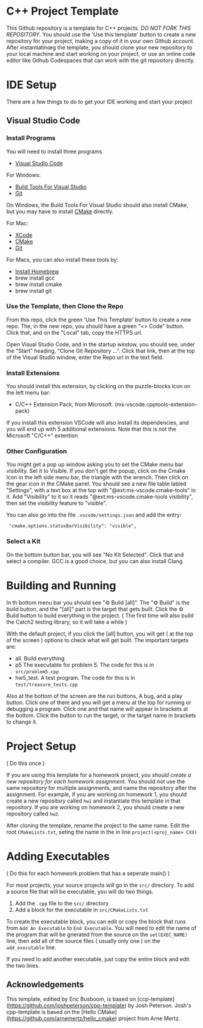 # C++ Project Template

This Github repository is a template for C++ projects. *DO NOT FORK THIS
REPOSITORY*. You should use the 'Use this template' button to create a new
repository for your project, making a copy of it in your own Github account.
After instantiatinœg the template, you should clone your new repository to your
local machine and start working on your project, or use an online code editor 
like Github Codespaces that can work with the git repository directly. 


# IDE Setup

There are a few things to do to get your IDE working and start your project 


## Visual Studio Code

### Install Programs

You will need to install three programs

* [Visual Studio Code](https://code.visualstudio.com/download)

For Windows:
* [Build Tools For Visual Studio](https://visualstudio.microsoft.com/downloads/#build-tools-for-visual-studio-2022) 
* [Git](https://git-scm.com/downloads)

On Windows, the Build Tools For Visual Studio should also install CMake, but you may have
 to install [CMake](https://cmake.org/download/) directly.


For Mac:
* [XCode](https://developer.apple.com/support/xcode/)
* [CMake](https://cmake.org/download/)
* [Git](https://git-scm.com/downloads)

For Macs, you can also install these tools by:

* [Install Homebrew](https://docs.brew.sh/Installation)
* brew install gcc
* brew install cmake
* brew install git


### Use the Template, then Clone the Repo

From this repo, click the green 'Use This Template' button to create a new repo. 
The, in the new repo, you should have a green "<> Code" button. Click that, and
on the "Local" tab, copy the HTTPS url. 

Open Visual Studio Code, and in the startup window, you should see, under the
"Start" heading, "Clone Git Repository ...". Click that link, then at the top 
of the Visual Studio window, enter the Repo url in the text field. 

### Install Extensions

You should install this extension, by clicking on the puzzle-blocks icon on the left menu bar:

* C/C++ Extension Pack, from Microsoft. (ms-vscode.cpptools-extension-pack)

If you install this extension VSCode will also install its dependencies, and
you will end up with 5 additional extensions. Note that this is not the
Microsoft "C/C++" extention

### Other Configuration

You might get a pop up window asking you to set the CMake menu bar visibility. Set it 
to Visible.  If you don't get the popup, click on the Cmake Icon in the left side 
menu bar, the triangle with the wrench. Then click on the gear icon in the CMake panel. 
You should see a new file table labled "Settings", with a text box at the top with 
"@ext:ms-vscode.cmake-tools" in it. Add "Visibility" to it so it reads 
"@ext:ms-vscode.cmake-tools visibility", then set the visibility feature to "visible". 

You can also go into the file `.vscode/settings.json` and add the entry:

     "cmake.options.statusBarVisibility": "visible",

### Select a Kit

On the bottom button bar, you will see "No Kit Selected". Click that and select
a compiler. GCC is a good choice, but you can also install Clang



# Building and Running


In th bottom menu bar you should see "⚙ Build [all]". The "⚙ Build" is the build
button, and the "[all]" part is the target that gets built. Click the ⚙ Build
button to build everything in the project. ( The first time will also build the
Catch2 testing library, so it will take a while ) 

With the default project, if you click the [all] button, you will get ( at the
top of the screen ) options to check what will get built. The important targets
are: 

* all. Build everything
* p5 The executable for problem 5. The code for this is in `src/problem5.cpp`
* hw5_test. A test program. The code for this is in `test/treasure_tests.cpp`


Also at the bottom of the screen are the run buttons, A bug, and a play button.
Click one of them and you will get a menu at the top for running or debugging a
program. Click one and that name will appear in brackets at the bottom. Click
the button to run the target, or the target name in brackets to change it. 

# Project Setup 

( Do this once ) 

If you are using this template for a homework project, *you should create a new
repository for each homework assignment.* You should not use the same
repository for multiple assignments, and name the repository after the
assignment. For example, if you are working on homework 1, you should create a
new repository called `hw1` and instantiate this template in that repository.
If you are working on homework 2, you should create a new repository called
`hw2`.

After cloning the template, rename the project to the same name. Edit the root
`CMakeLists.txt`, seting the name in the in line ``project(<proj_name> CXX)``

# Adding Executables 

( Do this for each homework problem that has a seperate main() )

For most projects, your source projects will go in the ``src/`` directory. To
add a source file that will be executable, you will do two things. 

1. Add the ``.cpp`` file to the ``src/`` directory
2. Add a block for the executable in ``src/CMakeLists.txt``

To create the executable block, you can edit or copy the block that runs from
``Add An Executable`` to ``End Executable``. You will need to edit the name of
the program that will be gnerated from the source on the ``set(EXEC_NAME) ``
line, then add all of the source files ( usually only one ) on the
``add_executable`` line. 

If you need to add another executable, just copy the entire block and edit the
two lines. 


## Acknowledgements

This template, editied by Eric Busboom, is based on [ccp-template]
(https://github.com/joshpeterson/cpp-template) by Josh Peterson. Josh's
cpp-template is based on the [Hello CMake]
(https://github.com/arnemertz/hello_cmake) project from Arne Mertz.
